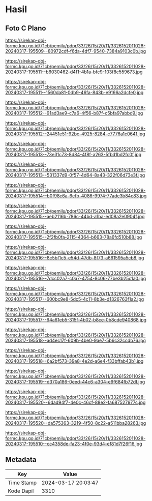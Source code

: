 # Hasil

## Foto C Plano

https://sirekap-obj-formc.kpu.go.id/71cb/pemilu/pdpr/33/26/15/20/11/3326152011028-20240317-195509--80972cdf-f6da-4df7-9540-7384a9103c0b.jpg

https://sirekap-obj-formc.kpu.go.id/71cb/pemilu/pdpr/33/26/15/20/11/3326152011028-20240317-195511--b6030462-d4f1-4b1a-bfc9-103f8c559673.jpg

https://sirekap-obj-formc.kpu.go.id/71cb/pemilu/pdpr/33/26/15/20/11/3326152011028-20240317-195511--1560da81-0db9-46fa-843b-e9166a2dcfe0.jpg

https://sirekap-obj-formc.kpu.go.id/71cb/pemilu/pdpr/33/26/15/20/11/3326152011028-20240317-195512--91ad3ae9-c7a6-4f56-b87f-c5bfa97abbd9.jpg

https://sirekap-obj-formc.kpu.go.id/71cb/pemilu/pdpr/33/26/15/20/11/3326152011028-20240317-195512--24451e51-92bc-4925-8284-c7776a1c0641.jpg

https://sirekap-obj-formc.kpu.go.id/71cb/pemilu/pdpr/33/26/15/20/11/3326152011028-20240317-195513--73e31c73-8d84-4f8f-a263-5fbd1bd2fc0f.jpg

https://sirekap-obj-formc.kpu.go.id/71cb/pemilu/pdpr/33/26/15/20/11/3326152011028-20240317-195513--531337d9-0f57-4d64-8a43-322f06d73e3f.jpg

https://sirekap-obj-formc.kpu.go.id/71cb/pemilu/pdpr/33/26/15/20/11/3326152011028-20240317-195514--b0f98c6a-6efb-4086-9974-77ade3b84c83.jpg

https://sirekap-obj-formc.kpu.go.id/71cb/pemilu/pdpr/33/26/15/20/11/3326152011028-20240317-195515--aeb2116b-786c-44bd-a1ba-ed08a2e0904f.jpg

https://sirekap-obj-formc.kpu.go.id/71cb/pemilu/pdpr/33/26/15/20/11/3326152011028-20240317-195515--2f2fb0fa-2115-4364-b663-78a6fd510b88.jpg

https://sirekap-obj-formc.kpu.go.id/71cb/pemilu/pdpr/33/26/15/20/11/3326152011028-20240317-195516--8c5bf1c5-e54d-47db-8f73-a661595a5cb8.jpg

https://sirekap-obj-formc.kpu.go.id/71cb/pemilu/pdpr/33/26/15/20/11/3326152011028-20240317-195516--7dcc02a7-c0a7-4754-8c06-77be3b25c1a0.jpg

https://sirekap-obj-formc.kpu.go.id/71cb/pemilu/pdpr/33/26/15/20/11/3326152011028-20240317-195517--600bc9e8-5dc5-4c11-8b3e-d1326763f1a2.jpg

https://sirekap-obj-formc.kpu.go.id/71cb/pemilu/pdpr/33/26/15/20/11/3326152011028-20240317-195517--64a61eb5-315f-4b02-b8ce-0b8cde940868.jpg

https://sirekap-obj-formc.kpu.go.id/71cb/pemilu/pdpr/33/26/15/20/11/3326152011028-20240317-195518--ad4ec17f-609b-4be0-9ae7-5b6c32ccdb76.jpg

https://sirekap-obj-formc.kpu.go.id/71cb/pemilu/pdpr/33/26/15/20/11/3326152011028-20240317-195518--6a2bf573-39a8-4e2d-a6e4-f33bffab43b1.jpg

https://sirekap-obj-formc.kpu.go.id/71cb/pemilu/pdpr/33/26/15/20/11/3326152011028-20240317-195519--d370a186-0eed-44c6-a304-e9f684fb72df.jpg

https://sirekap-obj-formc.kpu.go.id/71cb/pemilu/pdpr/33/26/15/20/11/3326152011028-20240317-195520--6dad94f7-4e0c-46cf-88e2-fa687527977c.jpg

https://sirekap-obj-formc.kpu.go.id/71cb/pemilu/pdpr/33/26/15/20/11/3326152011028-20240317-195520--da575363-3219-4f50-8c22-a511bba28263.jpg

https://sirekap-obj-formc.kpu.go.id/71cb/pemilu/pdpr/33/26/15/20/11/3326152011028-20240317-195510--cc4358de-fa23-4f0e-93d4-ef81d7f26f16.jpg


## Metadata

| Key        | Value               |
| ---------- | ------------------- |
| Time Stamp | 2024-03-17 20:03:47 |
| Kode Dapil | 3310                |



